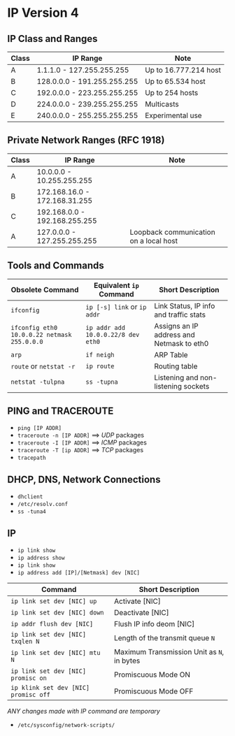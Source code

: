 # IP Version 4

## IP Class and Ranges

Class | IP Range | Note
--- | --- | ---
A | 1.1.1.0 - 127.255.255.255 | Up to 16.777.214 host
B | 128.0.0.0 - 191.255.255.255 | Up to 65.534 host
C | 192.0.0.0 - 223.255.255.255 | Up to 254 hosts
D | 224.0.0.0 - 239.255.255.255 | Multicasts
E | 240.0.0.0 - 255.255.255.255 | Experimental use  

## Private Network Ranges  (RFC 1918)

Class | IP Range | Note
--- | --- | ---
A | 10.0.0.0 - 10.255.255.255 |
B | 172.168.16.0 - 172.168.31.255 |
C | 192.168.0.0 - 192.168.255.255 |
A | 127.0.0.0 - 127.255.255.255 | Loopback communication on a local host

## Tools and Commands  

Obsolete Command | Equivalent `ip` Command | Short Description
--- | --- | ---
`ifconfig` | `ip [-s] link` or `ip addr`| Link Status, IP info and traffic stats
`ifconfig eth0 10.0.0.22 netmask 255.0.0.0` | `ip addr add 10.0.0.22/8 dev eth0` | Assigns an IP address and Netmask to eth0
`arp` | `if neigh` | ARP Table
`route` or `netstat -r` | `ip route` | Routing table
`netstat -tulpna` | `ss -tupna` | Listening and non-listening sockets

## PING and TRACEROUTE
- `ping [IP ADDR]`
- `traceroute -n [IP ADDR]` ==> *UDP* packages
- `traceroute -I [IP ADDR]` ==> *ICMP* packages
- `traceroute -T [ip ADDR]` ==> *TCP* packages
- `tracepath`

## DHCP, DNS, Network Connections
- `dhclient`
- `/etc/resolv.conf`
- `ss -tuna4`

## IP
- `ip link show`
- `ip address show`
- `ip link show`
- `ip address add [IP]/[Netmask] dev [NIC]`

Command | Short Description
--- | ---
`ip link set dev [NIC] up` | Activate [NIC]
`ip link set dev [NIC] down` | Deactivate [NIC]
`ip addr flush dev [NIC]` | Flush IP info deom [NIC]
`ip link set dev [NIC] txqlen N` | Length of the transmit queue `N`
`ip link set dev [NIC] mtu N` | Maximum Transmission  Unit as `N`, in bytes
`ip link set dev [NIC] promisc on` | Promiscuous Mode ON
`ip klink set dev [NIC] promisc off` | Promiscuous Mode OFF

*ANY changes made with IP command are temporary*
- `/etc/sysconfig/network-scripts/`
